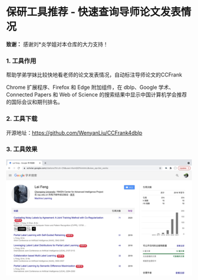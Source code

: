 # 保研工具推荐 - 快速查询导师论文发表情况

**致谢：** 感谢刘*炎学姐对本仓库的大力支持！

### 1. 工具作用

帮助学弟学妹比较快地看老师的论文发表情况，自动标注导师论文的CCFrank

Chrome 扩展程序、Firefox 和 Edge 附加组件，在 dblp、Google 学术、Connected Papers 和 Web of Science 的搜索结果中显示中国计算机学会推荐的国际会议和期刊排名。

### 2. 工具下载

开源地址：https://github.com/WenyanLiu/CCFrank4dblp

### 3. 工具效果

![](fl.png)

